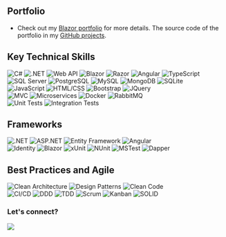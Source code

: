 ## Portfolio
- Check out my [Blazor portfolio](https://dvdalves.github.io/blazor-portfolio/) for more details.
The source code of the portfolio in my [GitHub projects](https://github.com/dvdalves/blazor-portfolio).

## Key Technical Skills
![C#](https://img.shields.io/badge/-C%23-239120?style=flat-square&logo=c-sharp&logoColor=white)
![.NET](https://img.shields.io/badge/-.NET-512BD4?style=flat-square&logo=.net&logoColor=white)
![Web API](https://img.shields.io/badge/-Web%20API-512BD4?style=flat-square&logo=.net&logoColor=white)
![Blazor](https://img.shields.io/badge/-Blazor-512BD4?style=flat-square&logo=blazor&logoColor=white)
![Razor](https://img.shields.io/badge/-Razor-512BD4?style=flat-square&logo=razor&logoColor=white)
![Angular](https://img.shields.io/badge/-Angular-DD0031?style=flat-square&logo=angular&logoColor=white)
![TypeScript](https://img.shields.io/badge/-TypeScript-3178C6?style=flat-square&logo=typescript&logoColor=white)
<br>
![SQL Server](https://img.shields.io/badge/-SQL%20Server-4479A1?style=flat-square&logo=Microsoft%20SQL%20Server&logoColor=white)
![PostgreSQL](https://img.shields.io/badge/-PostgreSQL-336791?style=flat-square&logo=postgresql&logoColor=white)
![MySQL](https://img.shields.io/badge/-MySQL-4479A1?style=flat-square&logo=mysql&logoColor=white)
![MongoDB](https://img.shields.io/badge/-MongoDB-4DB33D?style=flat-square&logo=mongodb&logoColor=white)
![SQLite](https://img.shields.io/badge/-SQLite-003B57?style=flat-square&logo=sqlite&logoColor=white)
<br>
![JavaScript](https://img.shields.io/badge/-JavaScript-F7DF1E?style=flat-square&logo=javascript&logoColor=black)
![HTML/CSS](https://img.shields.io/badge/-HTML%2FCSS-E34F26?style=flat-square&logo=html5&logoColor=white)
![Bootstrap](https://img.shields.io/badge/-Bootstrap-563D7C?style=flat-square&logo=bootstrap&logoColor=white)
![JQuery](https://img.shields.io/badge/-JQuery-0769AD?style=flat-square&logo=jquery&logoColor=white)
<br>
![MVC](https://img.shields.io/badge/-MVC-008080?style=flat-square&logo=.net&logoColor=white)
![Microservices](https://img.shields.io/badge/-Microservices-333333?style=flat-square)
![Docker](https://img.shields.io/badge/-Docker-2496ED?style=flat-square&logo=docker&logoColor=white)
![RabbitMQ](https://img.shields.io/badge/-RabbitMQ-FF6600?style=flat-square&logo=rabbitmq&logoColor=white)
<br>
![Unit Tests](https://img.shields.io/badge/-Unit%20Tests-008080?style=flat-square)
![Integration Tests](https://img.shields.io/badge/-Integration%20Tests-008080?style=flat-square)

## Frameworks
![.NET](https://img.shields.io/badge/-.NET-512BD4?style=flat-square&logo=.net&logoColor=white)
![ASP.NET](https://img.shields.io/badge/-ASP.NET-512BD4?style=flat-square&logo=.net&logoColor=white)
![Entity Framework](https://img.shields.io/badge/-Entity%20Framework-512BD4?style=flat-square&logo=.net&logoColor=white)
![Angular](https://img.shields.io/badge/-Angular-DD0031?style=flat-square&logo=angular&logoColor=white)
<br>
![Identity](https://img.shields.io/badge/-Identity-512BD4?style=flat-square&logo=.net&logoColor=white)
![Blazor](https://img.shields.io/badge/-Blazor-512BD4?style=flat-square&logo=blazor&logoColor=white)
![xUnit](https://img.shields.io/badge/-xUnit-512BD4?style=flat-square)
![NUnit](https://img.shields.io/badge/-NUnit-512BD4?style=flat-square)
![MSTest](https://img.shields.io/badge/-MSTest-512BD4?style=flat-square)
![Dapper](https://img.shields.io/badge/-Dapper-007ACC?style=flat-square&logo=dapper&logoColor=white)

## Best Practices and Agile
![Clean Architecture](https://img.shields.io/badge/-Clean%20Architecture-333333?style=flat-square)
![Design Patterns](https://img.shields.io/badge/-Design%20Patterns-333333?style=flat-square)
![Clean Code](https://img.shields.io/badge/-Clean%20Code-008080?style=flat-square)
<br>
![CI/CD](https://img.shields.io/badge/-CI/CD-333333?style=flat-square)
![DDD](https://img.shields.io/badge/-DDD-007ACC?style=flat-square)
![TDD](https://img.shields.io/badge/-TDD-008080?style=flat-square)
![Scrum](https://img.shields.io/badge/-Scrum-5849BE?style=flat-square)
![Kanban](https://img.shields.io/badge/-Kanban-008080?style=flat-square)
![SOLID](https://img.shields.io/badge/-SOLID-008080?style=flat-square)

### Let's connect?
<div>
  <a href="https://www.linkedin.com/in/dvdalves/" target="_blank"><img src="https://img.shields.io/badge/LinkedIn-0077B5?style=for-the-badge&logo=linkedin&logoColor=white"/></a>
</div>
